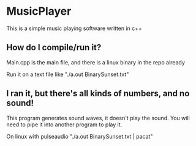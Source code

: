 # MusicPlayer
This is a simple music playing software written in c++
## How do I compile/run it?
Main.cpp is the main file, and there is a linux binary in the repo already

Run it on a text file like "./a.out BinarySunset.txt"
## I ran it, but there's all kinds of numbers, and no sound!
This program generates sound waves, it doesn't play the sound. You will need to pipe it into another program to play it.

On linux with pulseaudio "./a.out BinarySunset.txt | pacat"
